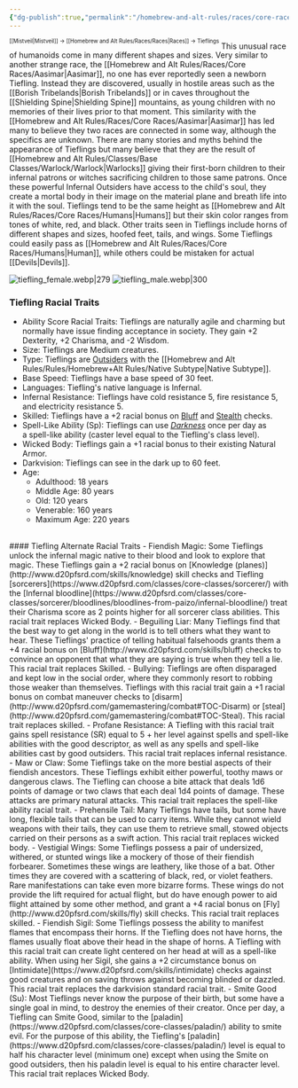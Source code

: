 ```yaml
---
{"dg-publish":true,"permalink":"/homebrew-and-alt-rules/races/core-races/tieflings/"}
---
```


<sup><sup>[[Mistveil\|Mistveil]] → [[Homebrew and Alt Rules/Races/Races\|Races]] → Tieflings</sup></sup>
This unusual race of humanoids come in many different shapes and sizes. Very similar to another strange race, the [[Homebrew and Alt Rules/Races/Core Races/Aasimar\|Aasimar]], no one has ever reportedly seen a newborn Tiefling. Instead they are discovered, usually in hostile areas such as the [[Borish Tribelands\|Borish Tribelands]] or in caves throughout the [[Shielding Spine\|Shielding Spine]] mountains, as young children with no memories of their lives prior to that moment. This similarity with the [[Homebrew and Alt Rules/Races/Core Races/Aasimar\|Aasimar]] has led many to believe they two races are connected in some way, although the specifics are unknown. There are many stories and myths behind the appearance of Tieflings but many believe that they are the result of [[Homebrew and Alt Rules/Classes/Base Classes/Warlock/Warlock\|Warlocks]] giving their first-born children to their infernal patrons or witches sacrificing children to those same patrons. Once these powerful Infernal Outsiders have access to the child's soul, they create a mortal body in their image on the material plane and breath life into it with the soul. Tieflings tend to be the same height as [[Homebrew and Alt Rules/Races/Core Races/Humans\|Humans]] but their skin color ranges from tones of white, red, and black. Other traits seen in Tieflings include horns of different shapes and sizes, hoofed feet, tails, and wings. Some Tieflings could easily pass as [[Homebrew and Alt Rules/Races/Core Races/Humans\|Human]], while others could be mistaken for actual [[Devils\|Devils]]. 

![tiefling_female.webp|279](/img/user/Attachments/tiefling_female.webp) ![tiefling_male.webp|300](/img/user/Attachments/tiefling_male.webp)

### Tiefling Racial Traits
- Ability Score Racial Traits: Tieflings are naturally agile and charming but normally have issue finding acceptance in society. They gain +2 Dexterity, +2 Charisma, and -2 Wisdom.
- Size: Tieflings are Medium creatures.
- Type: Tieflings are [Outsiders](https://www.d20pfsrd.com/bestiary/rules-for-monsters/creature-types/#TOC-Outsider) with the [[Homebrew and Alt Rules/Rules/Homebrew+Alt Rules/Native Subtype\|Native Subtype]].
- Base Speed: Tieflings have a base speed of 30 feet.
- Languages: Tiefling's native language is Infernal.
- Infernal Resistance: Tieflings have cold resistance 5, fire resistance 5, and electricity resistance 5.
- Skilled: Tieflings have a +2 racial bonus on [Bluff](http://www.d20pfsrd.com/skills/bluff) and [Stealth](http://www.d20pfsrd.com/skills/stealth) checks.
- Spell-Like Ability (Sp): Tieflings can use [*Darkness*](http://www.d20pfsrd.com/magic/all-spells/d/darkness) once per day as a spell-like ability (caster level equal to the Tiefling's class level).
- Wicked Body: Tieflings gain a +1 racial bonus to their existing Natural Armor.
- Darkvision: Tieflings can see in the dark up to 60 feet.
- Age:
    - Adulthood: 18 years
    - Middle Age: 80 years
    - Old: 120 years
    - Venerable: 160 years
    - Maximum Age: 220 years
<br>
#### Tiefling Alternate Racial Traits
- Fiendish Magic: Some Tieflings unlock the infernal magic native to their blood and look to explore that magic. These Tieflings gain a +2 racial bonus on [Knowledge (planes)](http://www.d20pfsrd.com/skills/knowledge) skill checks and Tiefling [sorcerers](https://www.d20pfsrd.com/classes/core-classes/sorcerer/) with the [Infernal bloodline](https://www.d20pfsrd.com/classes/core-classes/sorcerer/bloodlines/bloodlines-from-paizo/infernal-bloodline/) treat their Charisma score as 2 points higher for all sorcerer class abilities. This racial trait replaces Wicked Body.
- Beguiling Liar: Many Tieflings find that the best way to get along in the world is to tell others what they want to hear. These Tieflings' practice of telling habitual falsehoods grants them a +4 racial bonus on [Bluff](http://www.d20pfsrd.com/skills/bluff) checks to convince an opponent that what they are saying is true when they tell a lie. This racial trait replaces Skilled.
- Bullying: Tieflings are often disparaged and kept low in the social order, where they commonly resort to robbing those weaker than themselves. Tieflings with this racial trait gain a +1 racial bonus on combat maneuver checks to [disarm](http://www.d20pfsrd.com/gamemastering/combat#TOC-Disarm) or [steal](http://www.d20pfsrd.com/gamemastering/combat#TOC-Steal). This racial trait replaces skilled.
- Profane Resistance: A Tiefling with this racial trait gains spell resistance (SR) equal to 5 + her level against spells and spell-like abilities with the good descriptor, as well as any spells and spell-like abilities cast by good outsiders. This racial trait replaces infernal resistance.
- Maw or Claw: Some Tieflings take on the more bestial aspects of their fiendish ancestors. These Tieflings exhibit either powerful, toothy maws or dangerous claws. The Tiefling can choose a bite attack that deals 1d6 points of damage or two claws that each deal 1d4 points of damage. These attacks are primary natural attacks. This racial trait replaces the spell-like ability racial trait.
- Prehensile Tail: Many Tieflings have tails, but some have long, flexible tails that can be used to carry items. While they cannot wield weapons with their tails, they can use them to retrieve small, stowed objects carried on their persons as a swift action. This racial trait replaces wicked body.
- Vestigial Wings: Some Tieflings possess a pair of undersized, withered, or stunted wings like a mockery of those of their fiendish forbearer. Sometimes these wings are leathery, like those of a bat. Other times they are covered with a scattering of black, red, or violet feathers. Rare manifestations can take even more bizarre forms. These wings do not provide the lift required for actual flight, but do have enough power to aid flight attained by some other method, and grant a +4 racial bonus on [Fly](http://www.d20pfsrd.com/skills/fly) skill checks. This racial trait replaces skilled.
- Fiendish Sigil: Some Tieflings possess the ability to manifest flames that encompass their horns. If the Tiefling does not have horns, the flames usually float above their head in the shape of horns. A Tiefling with this racial trait can create light centered on her head at will as a spell-like ability. When using her Sigil, she gains a +2 circumstance bonus on [Intimidate](https://www.d20pfsrd.com/skills/intimidate) checks against good creatures and on saving throws against becoming blinded or dazzled. This racial trait replaces the darkvision standard racial trait.
- Smite Good (Su): Most Tieflings never know the purpose of their birth, but some have a single goal in mind, to destroy the enemies of their creator. Once per day, a Tiefling can Smite Good, similar to the [paladin](https://www.d20pfsrd.com/classes/core-classes/paladin/) ability to smite evil. For the purpose of this ability, the Tiefling's [paladin](https://www.d20pfsrd.com/classes/core-classes/paladin/) level is equal to half his character level (minimum one) except when using the Smite on good outsiders, then his paladin level is equal to his entire character level. This racial trait replaces Wicked Body.
